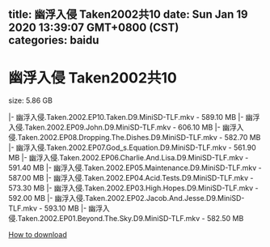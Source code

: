 
title: 幽浮入侵 Taken2002共10
date: Sun Jan 19 2020 13:39:07 GMT+0800 (CST)    
categories: baidu
---

# 幽浮入侵 Taken2002共10
size: 5.86 GB
 
 
|- 幽浮入侵.Taken.2002.EP10.Taken.D9.MiniSD-TLF.mkv - 589.10 MB
|- 幽浮入侵.Taken.2002.EP09.John.D9.MiniSD-TLF.mkv - 606.10 MB
|- 幽浮入侵.Taken.2002.EP08.Dropping.The.Dishes.D9.MiniSD-TLF.mkv - 582.70 MB
|- 幽浮入侵.Taken.2002.EP07.God_s.Equation.D9.MiniSD-TLF.mkv - 561.90 MB
|- 幽浮入侵.Taken.2002.EP06.Charlie.And.Lisa.D9.MiniSD-TLF.mkv - 591.40 MB
|- 幽浮入侵.Taken.2002.EP05.Maintenance.D9.MiniSD-TLF.mkv - 587.00 MB
|- 幽浮入侵.Taken.2002.EP04.Acid.Tests.D9.MiniSD-TLF.mkv - 573.30 MB
|- 幽浮入侵.Taken.2002.EP03.High.Hopes.D9.MiniSD-TLF.mkv - 592.00 MB
|- 幽浮入侵.Taken.2002.EP02.Jacob.And.Jesse.D9.MiniSD-TLF.mkv - 593.10 MB
|- 幽浮入侵.Taken.2002.EP01.Beyond.The.Sky.D9.MiniSD-TLF.mkv - 582.50 MB

[How to download](https://bpcam.bemobtrk.com/go/2ceec3aa-1ca2-46d6-b9ff-aaa5c184517c?jno=3771)